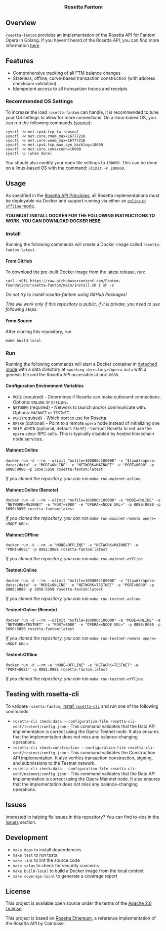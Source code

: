 <h3 align="center">
   Rosetta Fantom
</h3>

## Overview
`rosetta-fantom` provides an implementation of the Rosetta API for Fantom Opera in Golang.
If you haven't heard of the Rosetta API, you can find more information [here](https://rosetta-api.org).

## Features
* Comprehensive tracking of all FTM balance changes
* Stateless, offline, curve-based transaction construction (with address checksum validation)
* Idempotent access to all transaction traces and receipts

### Recommended OS Settings
To increase the load `rosetta-fantom` can handle, it is recommended to tune your OS
settings to allow for more connections. On a linux-based OS, you can run the following
commands ([source](http://www.tweaked.io/guide/kernel)):
```text
sysctl -w net.ipv4.tcp_tw_reuse=1
sysctl -w net.core.rmem_max=16777216
sysctl -w net.core.wmem_max=16777216
sysctl -w net.ipv4.tcp_max_syn_backlog=10000
sysctl -w net.core.somaxconn=10000
sysctl -p (when done)
```

You should also modify your open file settings to `100000`. This can be done on a linux-based OS
with the command: `ulimit -n 100000`.

## Usage
As specified in the [Rosetta API Principles](https://www.rosetta-api.org/docs/automated_deployment.html),
all Rosetta implementations must be deployable via Docker and support running via either an
[`online` or `offline` mode](https://www.rosetta-api.org/docs/node_deployment.html#multiple-modes).

**YOU MUST INSTALL DOCKER FOR THE FOLLOWING INSTRUCTIONS TO WORK. YOU CAN DOWNLOAD
DOCKER [HERE](https://www.docker.com/get-started).**

### Install
Running the following commands will create a Docker image called `rosetta-fantom:latest`.

#### From GitHub
To download the pre-built Docker image from the latest release, run:
```text
curl -sSfL https://raw.githubusercontent.com/Fantom-foundation/rosetta-fantom/main/install.sh | sh -s
```

_Do not try to install rosetta-fantom using GitHub Packages!_

_This will work only if this repository is public, if it is private, you need to use following steps._

#### From Source
After cloning this repository, run:
```text
make build-local
```

### Run
Running the following commands will start a Docker container in
[detached mode](https://docs.docker.com/engine/reference/run/#detached--d) with
a data directory at `<working directory>/opera-data` with a genesis file and the Rosetta API accessible
at port `8080`.

#### Configuration Environment Variables
* `MODE` (required) - Determines if Rosetta can make outbound connections. Options: `ONLINE` or `OFFLINE`.
* `NETWORK` (required) - Network to launch and/or communicate with. Options: `MAINNET` or `TESTNET`.
* `PORT`(required) - Which port to use for Rosetta.
* `OPERA` (optional) - Point to a remote `opera` node instead of initializing one
* `SKIP_ADMIN` (optional, default: `FALSE`) - Instruct Rosetta to not use the `opera` `admin` RPC calls. This is typically disabled by hosted blockchain node services.

#### Mainnet:Online
```text
docker run -d --rm --ulimit "nofile=100000:100000" -v "$(pwd)/opera-data:/data" -e "MODE=ONLINE" -e "NETWORK=MAINNET" -e "PORT=8080" -p 8080:8080 -p 5050:5050 rosetta-fantom:latest
```
_If you cloned the repository, you can run `make run-mainnet-online`._

#### Mainnet:Online (Remote)
```text
docker run -d --rm --ulimit "nofile=100000:100000" -e "MODE=ONLINE" -e "NETWORK=MAINNET" -e "PORT=8080" -e "OPERA=<NODE URL>" -p 8080:8080 -p 5050:5050 rosetta-fantom:latest
```
_If you cloned the repository, you can run `make run-mainnet-remote opera=<NODE URL>`._

#### Mainnet:Offline
```text
docker run -d --rm -e "MODE=OFFLINE" -e "NETWORK=MAINNET" -e "PORT=8081" -p 8081:8081 rosetta-fantom:latest
```
_If you cloned the repository, you can run `make run-mainnet-offline`._

#### Testnet:Online
```text
docker run -d --rm --ulimit "nofile=100000:100000" -v "$(pwd)/opera-data:/data" -e "MODE=ONLINE" -e "NETWORK=TESTNET" -e "PORT=8080" -p 8080:8080 -p 5050:5050 rosetta-fantom:latest
```
_If you cloned the repository, you can run `make run-testnet-online`._

#### Testnet:Online (Remote)
```text
docker run -d --rm --ulimit "nofile=100000:100000" -e "MODE=ONLINE" -e "NETWORK=TESTNET" -e "PORT=8080" -e "OPERA=<NODE URL>" -p 8080:8080 -p 5050:5050 rosetta-fantom:latest
```
_If you cloned the repository, you can run `make run-testnet-remote opera=<NODE URL>`._

#### Testnet:Offline
```text
docker run -d --rm -e "MODE=OFFLINE" -e "NETWORK=TESTNET" -e "PORT=8081" -p 8081:8081 rosetta-fantom:latest
```
_If you cloned the repository, you can run `make run-testnet-offline`._

## Testing with rosetta-cli
To validate `rosetta-fantom`, [install `rosetta-cli`](https://github.com/coinbase/rosetta-cli#install)
and run one of the following commands:
* `rosetta-cli check:data --configuration-file rosetta-cli-conf/testnet/config.json` - This command validates that the Data API implementation is correct using the Opera Testnet node. It also ensures that the implementation does not miss any balance-changing operations.
* `rosetta-cli check:construction --configuration-file rosetta-cli-conf/testnet/config.json` - This command validates the Construction API implementation. It also verifies transaction construction, signing, and submissions to the Testnet network.
* `rosetta-cli check:data --configuration-file rosetta-cli-conf/mainnet/config.json` - This command validates that the Data API implementation is correct using the Opera Mainnet node. It also ensures that the implementation does not miss any balance-changing operations.

## Issues
Interested in helping fix issues in this repository? You can find to-dos in the [Issues](https://github.com/Fantom-foundation/rosetta-fantom/issues) section.

## Development
* `make deps` to install dependencies
* `make test` to run tests
* `make lint` to lint the source code
* `make salus` to check for security concerns
* `make build-local` to build a Docker image from the local context
* `make coverage-local` to generate a coverage report

## License
This project is available open source under the terms of the [Apache 2.0 License](https://opensource.org/licenses/Apache-2.0).

This project is based on [Rosetta Ethereum](https://github.com/coinbase/rosetta-ethereum), a reference implementation of the Rosetta API by Coinbase.

